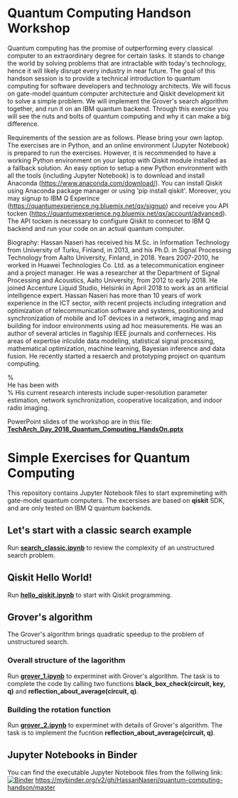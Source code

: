 # Quantum Computing Handson Workshop
Quantum computing has the promise of outperforming every classical computer to an extraordinary degree for certain tasks. It stands to change the world by solving problems that are intractable with today's technology, hence it will likely disrupt every industry in near future. The goal of this handson session is to provide a technical introduction to quantum computing for software developers and technology architects. We will focus on gate-model quantum computer architecture and Qiskit development kit to solve a simple problem. We will implement the Grover's search algorithm together, and run it on an IBM quantum backend. Through this exercise you will see the nuts and bolts of quantum computing and why it can make a big difference. 

Requirements of the session are as follows. Please bring your own laptop. The exercises are in Python, and an online environment (Jupyter Notebook) is prepared to run the exercises. However, it is recommended to have a working Python environment on your laptop with Qiskit module installed as a fallback solution. An easy option to setup a new Python environment with all the tools (including Jupyter Notebook) is to download and install Anaconda (https://www.anaconda.com/download/). You can install Qiskit using Anaconda package manager or using 'pip install qiskit'. Moreover, you may signup to IBM Q Experince (https://quantumexperience.ng.bluemix.net/qx/signup) and receive you API tocken (https://quantumexperience.ng.bluemix.net/qx/account/advanced). The API tocken is necessary to configure Qiskit to connecet to IBM Q backend and run your code on an actual quantum computer.

Biography: 
Hassan Naseri has received his M.Sc. in Information Technology from University of Turku, Finland, in 2013, and his Ph.D. in Signal Processing Technology from Aalto University, Finland, in 2018.  Years 2007-2010, he worked in Huawei Technologies Co. Ltd. as a telecommunication engineer and a project manager. He was a researcher at the Department of Signal Processing and Acoustics, Aalto University, from 2012 to early 2018. He joined Accenture Liquid Studio, Helsinki in April 2018 to work as an artificial intelligence expert.  Hassan Naseri has more than 10 years of work experience in the ICT sector, with recent projects including integration and optimization of telecommunication software and systems, positioning and synchronization of mobile and IoT devices in a network, imaging and map building for indoor environments using  ad hoc measurements. He was an author of several articles in flagship IEEE journals and conferneces. His areas of expertise inlculde data modeling, statistical signal processing, mathematical optimization, machine learning, Bayesian inference and data fusion. He recently started a resaerch and prototyping project on quantum computing.



%     
He has been with  
%
His current research interests include super-resolution parameter estimation, network synchronization, cooperative localization, and indoor radio imaging.


PowerPoint slides of the workshop are in this file:
**[TechArch_Day_2018_Quantum_Computing_HandsOn.pptx](TechArch_Day_2018_Quantum_Computing_HandsOn.pptx)**

# Simple Exercises for Quantum Computing
This repository contains Jupyter Notebook files to start expremineting with gate-model quantum computers. The excersises are based on **qiskit** SDK, and are only tested on IBM Q quantum backends.

## Let's start with a classic search example
Run **[search_classic.ipynb](search_classic.ipynb)** to review the complexity of an unstructured search problem.

## Qiskit Hello World!
Run **[hello_qiskit.ipynb](hello_qiskit.ipynb)** to start with Qiskit programming.

## Grover's algorithm 
The Grover's algorithm brings quadratic speedup to the problem of unstructured search.

### Overall structure of the lagorithm
Run **[grover_1.ipynb](grover_1.ipynb)** to experminet with Grover's algorithm. The task is to complete the code by calling two functions **black_box_check(circuit, key, q)** and **reflection_about_average(circuit, q)**.

### Building the rotation function
Run **[grover_2.ipynb](grover_2.ipynb)** to experminet with details of Grover's algorithm. The task is to implement the fucntion **reflection_about_average(circuit, q)**.

## Jupyter Notebooks in Binder 
You can find the executable Jupyter Notebook files from the follwing link: [![Binder](https://mybinder.org/badge.svg)](https://mybinder.org/v2/gh/HassanNaseri/quantum-computing-handson/master)
https://mybinder.org/v2/gh/HassanNaseri/quantum-computing-handson/master


